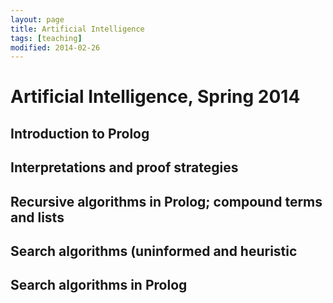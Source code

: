 ```yaml
---
layout: page
title: Artificial Intelligence
tags: [teaching]
modified: 2014-02-26
---
```


# Artificial Intelligence, Spring 2014

## Introduction to Prolog

## Interpretations and proof strategies

## Recursive algorithms in Prolog; compound terms and lists

## Search algorithms (uninformed and heuristic

## Search algorithms in Prolog